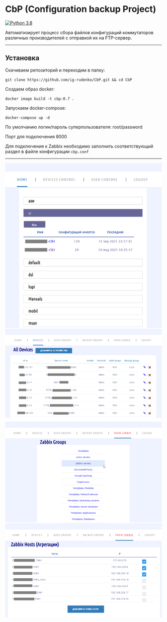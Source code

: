 # CbP (Configuration backup Project)

[![Python 3.8](https://img.shields.io/badge/python-3.8-blue.svg)](https://www.python.org/downloads/release/python-380/)

Автоматизирует процесс сбора файлов конфигураций коммутаторов 
различных производителей с отправкой их на FTP-сервер.

---

## Установка

Скачиваем репозиторий и переходим в папку:

    git clone https://github.com/ig-rudenko/CbP.git && cd CbP

Создаем образ docker:

    docker image build -t cbp:0.7 .

Запускаем docker-compose:

    docker-compose up -d

По умолчанию логин/пароль суперпользователя: root/password

Порт для подключения 8000

Для подключения к Zabbix необходимо заполнить соответствующий раздел в файле конфигурации `cbp.conf`

---

![img.png](static/img/img.png)
![img.png](static/img/img2.png)
![img.png](static/img/img3.png)
![img.png](static/img/img4.png)